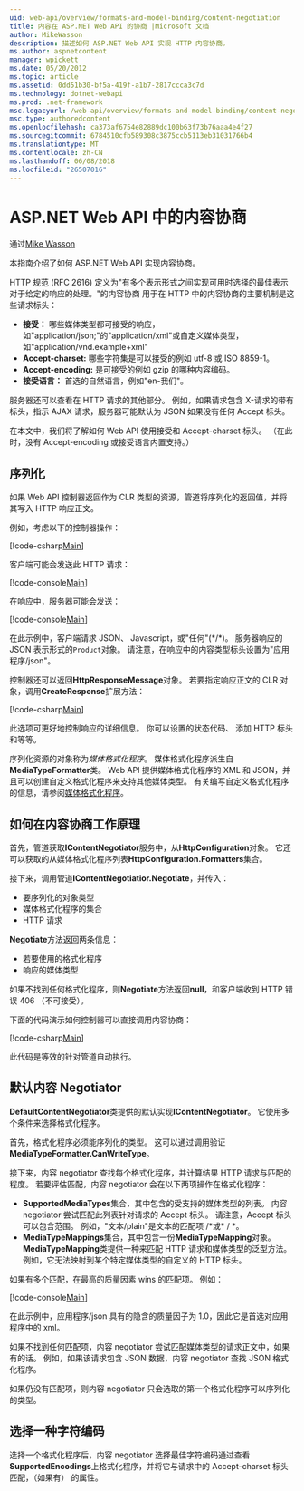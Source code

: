 ```yaml
---
uid: web-api/overview/formats-and-model-binding/content-negotiation
title: 内容在 ASP.NET Web API 的协商 |Microsoft 文档
author: MikeWasson
description: 描述如何 ASP.NET Web API 实现 HTTP 内容协商。
ms.author: aspnetcontent
manager: wpickett
ms.date: 05/20/2012
ms.topic: article
ms.assetid: 0dd51b30-bf5a-419f-a1b7-2817ccca3c7d
ms.technology: dotnet-webapi
ms.prod: .net-framework
msc.legacyurl: /web-api/overview/formats-and-model-binding/content-negotiation
msc.type: authoredcontent
ms.openlocfilehash: ca373af6754e82889dc100b63f73b76aaa4e4f27
ms.sourcegitcommit: 6784510cfb589308c3875ccb5113eb31031766b4
ms.translationtype: MT
ms.contentlocale: zh-CN
ms.lasthandoff: 06/08/2018
ms.locfileid: "26507016"
---
```

<a name="content-negotiation-in-aspnet-web-api"></a>ASP.NET Web API 中的内容协商
====================
通过[Mike Wasson](https://github.com/MikeWasson)

本指南介绍了如何 ASP.NET Web API 实现内容协商。

HTTP 规范 (RFC 2616) 定义为"有多个表示形式之间实现可用时选择的最佳表示对于给定的响应的处理。"的内容协商 用于在 HTTP 中的内容协商的主要机制是这些请求标头：

- **接受：** 哪些媒体类型都可接受的响应，如"application/json;"的"application/xml"或自定义媒体类型，如&quot;application/vnd.example+xml&quot;
- **Accept-charset:** 哪些字符集是可以接受的例如 utf-8 或 ISO 8859-1。
- **Accept-encoding:** 是可接受的例如 gzip 的哪种内容编码。
- **接受语言：** 首选的自然语言，例如"en-我们"。

服务器还可以查看在 HTTP 请求的其他部分。 例如，如果请求包含 X-请求的带有标头，指示 AJAX 请求，服务器可能默认为 JSON 如果没有任何 Accept 标头。

在本文中，我们将了解如何 Web API 使用接受和 Accept-charset 标头。 （在此时，没有 Accept-encoding 或接受语言内置支持。）

## <a name="serialization"></a>序列化

如果 Web API 控制器返回作为 CLR 类型的资源，管道将序列化的返回值，并将其写入 HTTP 响应正文。

例如，考虑以下的控制器操作：

[!code-csharp[Main](content-negotiation/samples/sample1.cs)]

客户端可能会发送此 HTTP 请求：

[!code-console[Main](content-negotiation/samples/sample2.cmd)]

在响应中，服务器可能会发送：

[!code-console[Main](content-negotiation/samples/sample3.cmd)]

在此示例中，客户端请求 JSON、 Javascript，或"任何"(\*/\*)。 服务器响应的 JSON 表示形式的`Product`对象。 请注意，在响应中的内容类型标头设置为&quot;应用程序/json&quot;。

控制器还可以返回**HttpResponseMessage**对象。 若要指定响应正文的 CLR 对象，调用**CreateResponse**扩展方法：

[!code-csharp[Main](content-negotiation/samples/sample4.cs)]

此选项可更好地控制响应的详细信息。 你可以设置的状态代码、 添加 HTTP 标头和等等。

序列化资源的对象称为*媒体格式化程序*。 媒体格式化程序派生自**MediaTypeFormatter**类。 Web API 提供媒体格式化程序的 XML 和 JSON，并且可以创建自定义格式化程序来支持其他媒体类型。 有关编写自定义格式化程序的信息，请参阅[媒体格式化程序](media-formatters.md)。

## <a name="how-content-negotiation-works"></a>如何在内容协商工作原理

首先，管道获取**IContentNegotiator**服务中，从**HttpConfiguration**对象。 它还可以获取的从媒体格式化程序列表**HttpConfiguration.Formatters**集合。

接下来，调用管道**IContentNegotiatior.Negotiate**，并传入：

- 要序列化的对象类型
- 媒体格式化程序的集合
- HTTP 请求

**Negotiate**方法返回两条信息：

- 若要使用的格式化程序
- 响应的媒体类型

如果不找到任何格式化程序，则**Negotiate**方法返回**null**，和客户端收到 HTTP 错误 406 （不可接受）。

下面的代码演示如何控制器可以直接调用内容协商：

[!code-csharp[Main](content-negotiation/samples/sample5.cs)]

此代码是等效的针对管道自动执行。

## <a name="default-content-negotiator"></a>默认内容 Negotiator

**DefaultContentNegotiator**类提供的默认实现**IContentNegotiator**。 它使用多个条件来选择格式化程序。

首先，格式化程序必须能序列化的类型。 这可以通过调用验证**MediaTypeFormatter.CanWriteType**。

接下来，内容 negotiator 查找每个格式化程序，并计算结果 HTTP 请求与匹配的程度。 若要评估匹配，内容 negotiator 会在以下两项操作在格式化程序：

- **SupportedMediaTypes**集合，其中包含的受支持的媒体类型的列表。 内容 negotiator 尝试匹配此列表针对请求的 Accept 标头。 请注意，Accept 标头可以包含范围。 例如，"文本/plain"是文本的匹配项 /\*或\* / \*。
- **MediaTypeMappings**集合，其中包含一份**MediaTypeMapping**对象。 **MediaTypeMapping**类提供一种来匹配 HTTP 请求和媒体类型的泛型方法。 例如，它无法映射到某个特定媒体类型的自定义的 HTTP 标头。

如果有多个匹配，在最高的质量因素 wins 的匹配项。 例如：

[!code-console[Main](content-negotiation/samples/sample6.cmd)]

在此示例中，应用程序/json 具有的隐含的质量因子为 1.0，因此它是首选对应用程序中的 xml。

如果不找到任何匹配项，内容 negotiator 尝试匹配媒体类型的请求正文中，如果有的话。 例如，如果该请求包含 JSON 数据，内容 negotiator 查找 JSON 格式化程序。

如果仍没有匹配项，则内容 negotiator 只会选取的第一个格式化程序可以序列化的类型。

## <a name="selecting-a-character-encoding"></a>选择一种字符编码

选择一个格式化程序后，内容 negotiator 选择最佳字符编码通过查看**SupportedEncodings**上格式化程序，并将它与请求中的 Accept-charset 标头匹配，（如果有） 的属性。
